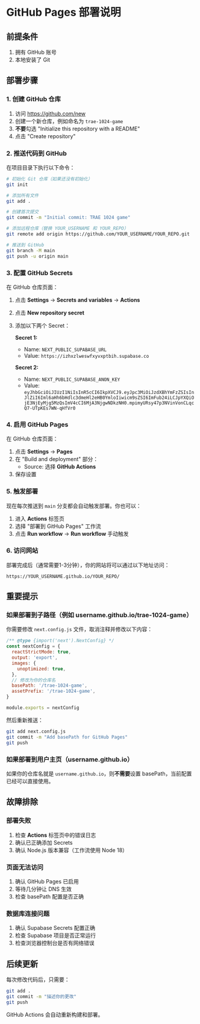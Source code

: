 # GitHub Pages 部署说明

## 前提条件

1. 拥有 GitHub 账号
2. 本地安装了 Git

## 部署步骤

### 1. 创建 GitHub 仓库

1. 访问 https://github.com/new
2. 创建一个新仓库，例如命名为 `trae-1024-game`
3. **不要**勾选 "Initialize this repository with a README"
4. 点击 "Create repository"

### 2. 推送代码到 GitHub

在项目目录下执行以下命令：

```bash
# 初始化 Git 仓库（如果还没有初始化）
git init

# 添加所有文件
git add .

# 创建首次提交
git commit -m "Initial commit: TRAE 1024 game"

# 添加远程仓库（替换 YOUR_USERNAME 和 YOUR_REPO）
git remote add origin https://github.com/YOUR_USERNAME/YOUR_REPO.git

# 推送到 GitHub
git branch -M main
git push -u origin main
```

### 3. 配置 GitHub Secrets

在 GitHub 仓库页面：

1. 点击 **Settings** → **Secrets and variables** → **Actions**
2. 点击 **New repository secret**
3. 添加以下两个 Secret：

   **Secret 1:**
   - Name: `NEXT_PUBLIC_SUPABASE_URL`
   - Value: `https://izhxzlweswfxyvxptbih.supabase.co`

   **Secret 2:**
   - Name: `NEXT_PUBLIC_SUPABASE_ANON_KEY`
   - Value: `eyJhbGciOiJIUzI1NiIsInR5cCI6IkpXVCJ9.eyJpc3MiOiJzdXBhYmFzZSIsInJlZiI6Iml6aHh6bHdlc3dmeHl2eHB0YmloIiwicm9sZSI6ImFub24iLCJpYXQiOjE3NjEyMjg5MzQsImV4cCI6MjA3NjgwNDkzNH0.mpimyURsy47p3NVinVonCLqcQ7-UTpKEs7WN-qHfVr0`

### 4. 启用 GitHub Pages

在 GitHub 仓库页面：

1. 点击 **Settings** → **Pages**
2. 在 "Build and deployment" 部分：
   - Source: 选择 **GitHub Actions**
3. 保存设置

### 5. 触发部署

现在每次推送到 `main` 分支都会自动触发部署。你也可以：

1. 进入 **Actions** 标签页
2. 选择 "部署到 GitHub Pages" 工作流
3. 点击 **Run workflow** → **Run workflow** 手动触发

### 6. 访问网站

部署完成后（通常需要1-3分钟），你的网站将可以通过以下地址访问：

```
https://YOUR_USERNAME.github.io/YOUR_REPO/
```

## 重要提示

### 如果部署到子路径（例如 username.github.io/trae-1024-game）

你需要修改 `next.config.js` 文件，取消注释并修改以下内容：

```javascript
/** @type {import('next').NextConfig} */
const nextConfig = {
  reactStrictMode: true,
  output: 'export',
  images: {
    unoptimized: true,
  },
  // 修改为你的仓库名
  basePath: '/trae-1024-game',
  assetPrefix: '/trae-1024-game',
}

module.exports = nextConfig
```

然后重新推送：

```bash
git add next.config.js
git commit -m "Add basePath for GitHub Pages"
git push
```

### 如果部署到用户主页（username.github.io）

如果你的仓库名就是 `username.github.io`，则**不需要**设置 basePath，当前配置已经可以直接使用。

## 故障排除

### 部署失败

1. 检查 **Actions** 标签页中的错误日志
2. 确认已正确添加 Secrets
3. 确认 Node.js 版本兼容（工作流使用 Node 18）

### 页面无法访问

1. 确认 GitHub Pages 已启用
2. 等待几分钟让 DNS 生效
3. 检查 basePath 配置是否正确

### 数据库连接问题

1. 确认 Supabase Secrets 配置正确
2. 检查 Supabase 项目是否正常运行
3. 检查浏览器控制台是否有网络错误

## 后续更新

每次修改代码后，只需要：

```bash
git add .
git commit -m "描述你的更改"
git push
```

GitHub Actions 会自动重新构建和部署。
